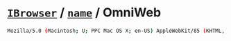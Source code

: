 # [`IBrowser`](/api/main/get-browser.md) / [`name`](../name.md) / OmniWeb

```sh
Mozilla/5.0 (Macintosh; U; PPC Mac OS X; en-US) AppleWebKit/85 (KHTML, like Gecko) OmniWeb/v558.48
```